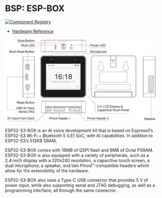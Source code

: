 # BSP: ESP-BOX

[![Component Registry](https://components.espressif.com/components/espressif/esp-box/badge.svg)](https://components.espressif.com/components/espressif/esp-box)

* [Hardware Reference](https://github.com/espressif/esp-box/tree/master/hardware)

![image](pic.png)

ESP32-S3-BOX is an AI voice development kit that is based on Espressif’s ESP32-S3 Wi-Fi + Bluetooth 5 (LE) SoC, with AI capabilities. In addition to ESP32-S3’s 512KB SRAM,

ESP32-S3-BOX comes with 16MB of QSPI flash and 8MB of Octal PSRAM. ESP32-S3-BOX is also equipped with a variety of peripherals, such as a 2.4-inch display with a 320x240 resolution, a capacitive touch screen, a dual microphone, a speaker, and two Pmod™-compatible headers which allow for the extensibility of the hardware.

ESP32-S3-BOX also uses a Type-C USB connector that provides 5 V of power input, while also supporting serial and JTAG debugging, as well as a programming interface; all through the same connector.

